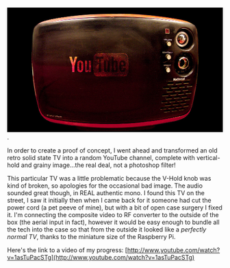 ![old TV](../project_images/Tele-roulette-1000x576.jpg).

In order to create a proof of concept, I went ahead and transformed an old retro solid state TV into a random YouTube channel, complete with vertical-hold and grainy image...the real deal, not a photoshop filter!

This particular TV was a little problematic because the V-Hold knob was kind of broken, so apologies for the occasional bad image. The audio sounded great though, in REAL authentic mono. I found this TV on the street, I saw it initially then when I came back for it someone had cut the power cord (a pet peeve of mine), but with a bit of open case surgery I fixed it. I'm connecting the composite video to RF converter to the outside of the box (the aerial input in fact), however it would be easy enough to bundle all the tech into the case so that from the outside it looked like a *perfectly normal TV*, thanks to the miniature size of the Raspberry Pi.

Here's the link to a video of my progress:
[http://www.youtube.com/watch?v=1asTuPacSTg](http://www.youtube.com/watch?v=1asTuPacSTg)

